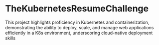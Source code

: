 # TheKubernetesResumeChallenge
This project highlights proficiency in Kubernetes and containerization, demonstrating the ability to deploy, scale, and manage web applications efficiently in a K8s environment, underscoring cloud-native deployment skills

